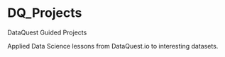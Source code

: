 # DQ_Projects
DataQuest Guided Projects

Applied Data Science lessons from DataQuest.io to interesting datasets.
